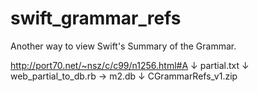 # swift_grammar_refs
Another way to view Swift's Summary of the Grammar.

http://port70.net/~nsz/c/c99/n1256.html#A
    ↓
partial.txt
    ↓
web_partial_to_db.rb -> m2.db
    ↓
CGrammarRefs_v1.zip
   

